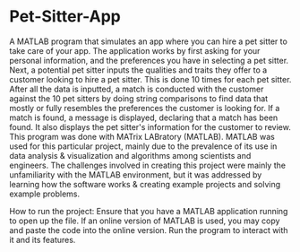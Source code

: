 # Pet-Sitter-App
A MATLAB program that simulates an app where you can hire a pet sitter to take care of your app. The application works by first asking for your personal information, and the preferences you have in selecting a pet sitter. Next, a potential pet sitter inputs the qualities and traits they offer to a customer looking to hire a pet sitter. This is done 10 times for each pet sitter. After all the data is inputted, a match is conducted with the customer against the 10 pet sitters by doing string comparisons to find data that mostly or fully resembles the preferences the customer is looking for. If a match is found, a message is displayed, declaring that a match has been found. It also displays the pet sitter's information for the customer to review. This program was done with MATrix LABratory (MATLAB). MATLAB was used for this particular project, mainly due to the prevalence of its use in data analysis & visualization and algorithms among scientists and engineers. The challenges involved in creating this project were mainly the unfamiliarity with the MATLAB environment, but it was addressed by learning how the software works & creating example projects and solving example problems.

How to run the project: Ensure that you have a MATLAB application running to open up the file. If an online version of MATLAB is used, you may copy and paste the code into the online version. Run the program to interact with it and its features.
